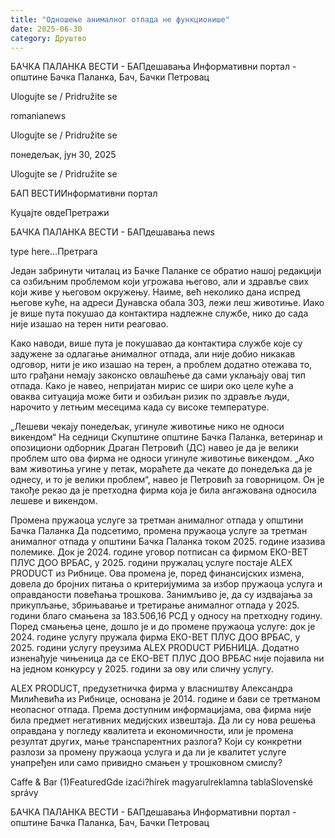 ```yaml
---
title: "Одношење анималног отпада не функционише"
date: 2025-06-30
category: Друштво
---
```


БАЧКА ПАЛАНКА ВЕСТИ - БАПдешавања Информативни портал - општине Бачка Паланка, Бач, Бачки Петровац

Ulogujte se / Pridružite se

romanianews

Ulogujte se / Pridružite se

понедељак, јун 30, 2025

Ulogujte se / Pridružite se

БАП ВЕСТИИнформативни портал

Куцајте овдеПретражи

БАЧКА ПАЛАНКА ВЕСТИ - БАПдешавања news

type here...Претрага

Један забринути читалац из Бачке Паланке се обратио нашој редакцији са озбиљним проблемом који угрожава његово, али и здравље свих који живе у његовом окружењу. Наиме, већ неколико дана испред његове куће, на адреси Дунавска обала 303, лежи леш животиње. Иако је више пута покушао да контактира надлежне службе, нико до сада није изашао на терен нити реаговао.


Како наводи, више пута је покушавао да контактира службе које су задужене за одлагање анималног отпада, али није добио никакав одговор, нити је ико изашао на терен, а проблем додатно отежава то, што грађани немају законско овлашћење да сами уклањају овај тип отпада.
Како је навео, непријатан мирис се шири око целе куће а оваква ситуација може бити и озбиљан ризик по здравље људи, нарочито у летњим месецима када су високе температуре.


„Лешеви чекају понедељак, угинуле животиње нико не односи викендом“
На седници Скупштине општине Бачка Паланка, ветеринар и опозициони одборник Драган Петровић (ДС) навео је да је велики проблем што ова фирма не односи угинуле животиње викендом. „Ако вам животиња угине у петак, мораћете да чекате до понедељка да је однесу, и то је велики проблем“, навео је Петровић за говорницом. Он је такође рекао да је претходна фирма која је била ангажована односила лешеве и викендом.


Промена пружаоца услуге за третман анималног отпада у општини Бачка Паланка
Да подсетимо, промена пружаоца услуге за третман анималног отпада у општини Бачка Паланка током 2025. године изазива полемике. Док је 2024. године уговор потписан са фирмом ЕКО-ВЕТ ПЛУС ДОО ВРБАС, у 2025. години пружалац услуге постаје ALEX PRODUCT из Рибнице. Ова промена је, поред финансијских измена, довела до бројних питања о критеријумима за избор пружаоца услуга и оправданости повећања трошкова.
Занимљиво је, да су издвајања за прикупљање, збрињавање и третирање анималног отпада у 2025. години благо смањена за 183.506,16 РСД у односу на претходну годину. Поред смањења цене, дошло је и до промене пружаоца услуге: док је 2024. године услугу пружала фирма ЕКО-ВЕТ ПЛУС ДОО ВРБАС, у 2025. години услугу преузима ALEX PRODUCT РИБНИЦА. Додатно изненађује чињеница да се ЕКО-ВЕТ ПЛУС ДОО ВРБАС није појавила ни на једном конкурсу у 2025. години за ову или сличну услугу.


ALEX PRODUCT, предузетничка фирма у власништву Александра Милићевића из Рибнице, основана је 2014. године и бави се третманом неопасног отпада. Према доступним информацијама, ова фирма није била предмет негативних медијских извештаја. Да ли су нова решења оправдана у погледу квалитета и економичности, или је промена резултат других, мање транспарентних разлога? Који су конкретни разлози за промену пружаоца услуга и да ли је квалитет услуге унапређен или само привидно смањен у трошковном смислу?

Caffe & Bar (1)FeaturedGde izaći?hírek magyarulreklamna tablaSlovenské správy

БАЧКА ПАЛАНКА ВЕСТИ - БАПдешавања Информативни портал - општине Бачка Паланка, Бач, Бачки Петровац

